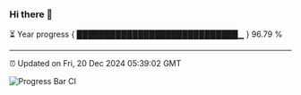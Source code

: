 ### Hi there 👋

⏳ Year progress { █████████████████████████████▁ } 96.79 %

---

⏰ Updated on Fri, 20 Dec 2024 05:39:02 GMT

![Progress Bar CI](https://github.com/IshwaranRudhara/GIT-ACTION/workflows/Progress%20Bar%20CI/badge.svg)
